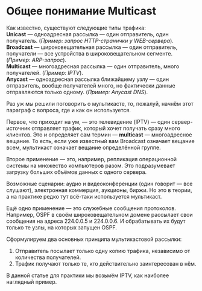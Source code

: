 # Общее понимание Multicast

Как известно, существуют следующие типы трафика:  
**Unicast** — одноадресная рассылка — один отправитель, один получатель. \(_Пример: запрос HTTP-странички у WEB-сервера_\).  
**Broadcast** — широковещательная рассылка — один отправитель, получатели — все устройства в широковещательном сегменте. \(_Пример: ARP-запрос_\).  
**Multicast** — многоадресная рассылка — один отправитель, много получателей. \(_Пример: IPTV_\).  
**Anycast** — одноадресная рассылка ближайшему узлу — один отправитель, вообще получателей много, но фактически данные отправляются только одному. \(_Пример: Anycast DNS_\).

Раз уж мы решили поговорить о мультикасте, то, пожалуй, начнём этот параграф с вопроса, где и как он используется.

Первое, что приходит на ум, — это телевидение \(IPTV\) — один сервер-источник отправляет трафик, который хочет получать сразу много клиентов. Это и определяет сам термин — **multicast** — многоадресное вещание. То есть, если уже известный вам Broadcast означает вещание всем, мультикаст означает вещание определённой группе.

Второе применение — это, например, репликация операционной системы на множество компьютеров разом. Это подразумевает загрузку больших объёмов данных с одного сервера.

Возможные сценарии: аудио и видеоконференции \(один говорит — все слушают\), электронная коммерция, аукционы, биржи. Но это в теории, а на практике редко тут всё-таки используется мультикаст.

Ещё одно применение — это служебные сообщения протоколов. Например, OSPF в своём широковещательном домене рассылает свои сообщения на адреса 224.0.0.5 и 224.0.0.6. И обрабатывать их будут только те узлы, на которых запущен OSPF.

Сформулируем два основных принципа мультикастовой рассылки:

1. Отправитель посылает только одну копию трафика, независимо от количества получателей.
2. Трафик получают только те, кто действительно заинтересован в нём.

В данной статье для практики мы возьмём IPTV, как наиболее наглядный пример.
